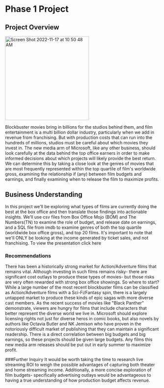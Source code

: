 # Phase 1 Project
## Project Overview
<img width="273" alt="Screen Shot 2022-11-17 at 10 50 48 AM" src="https://user-images.githubusercontent.com/113614318/202504045-6d3ab9b2-00d2-445f-af21-415cdd0bfe52.png">

Blockbuster movies bring in billions for the studios behind them, and film entertainment is a multi billion dollar industry, particularly when we add in revenue from franchising. But with production costs that can run into the hundreds of millions, studios must be careful about which movies they invest in. The new media arm of Microsoft, like any other business, should look carefully at the data behind the top office earners in order to make informed decisions about which projects will likely provide the best return. We can determine this by taking a close look at the genres of movies that are most frequently represented within the top quartile of film's worldwide gross, examining the relationship if (any) between film budgets and earnings, and finally examining when to release the film to maximize profits.

## Business Understanding
In this project we'll be exploring what types of films are currently doing the best at the box office and then translate those findings into actionable insights.  We'll use csv files from Box Office Mojo (BOM) and The Numbers(TN) to examine the role of budget, and release date on earnings, and a SQL file from imdb to examine genres of both the top quartile (worldwide box office gross), and top 20 films.  It's important to note that we'll ONLY be looking at the income generated by ticket sales, and not franchising. To view the presentation click here 



### Recommendations
There has been a historically strong market for Action/Adventure films that remains vital. Although investing in such films remains risky- there are significant cost outlays to produce these types of movies- but those risks are very often rewarded with strong box office showings. So where to start? While a large number of the most recent blockbuster films can be classified as Action/Adventure films with a Sci-Fi/Fantasy spin, there is a largely untapped market to produce these kinds of epic sagas with more diverse cast members. As the recent success of movies like "Black Panther" demonstrate, viewers are hungry for films that include characters that better represent the diverse world we live in.  Microsoft should explore licensing rights not just for diverse heros in comic books, but also novels by authors like Octavia Butler and NK Jemison who have proven in the notoriously difficult market of publishing that they can maintain a significant readership.  There is a direct correlation between big budgets and big earnings, so these projects should be given large budgets.  Any films this new media arm releases should be put out in early summer to maximize profit.

###Further Inquiry
It would be worth taking the time to research live streaming ROI to weigh the possible advantages of capturing both theater and home streaming income.  Additionally, a more concise exploration of film budgets- specifically advertising outlays would be advantageous to having a true understanding of how production budget affects revenue.
